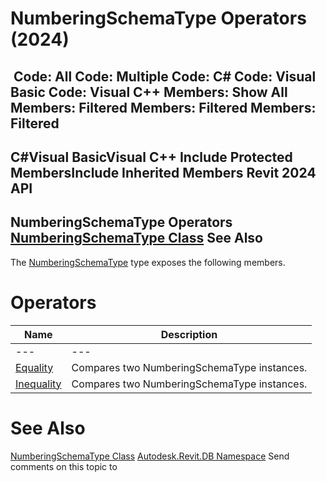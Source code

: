 # NumberingSchemaType Operators (2024)

﻿
 Code: All Code: Multiple Code: C# Code: Visual Basic Code: Visual C++  Members: Show All Members: Filtered Members: Filtered Members: Filtered   
---  
C#Visual BasicVisual C++
Include Protected MembersInclude Inherited Members
Revit 2024 API  
---  
NumberingSchemaType Operators  
[NumberingSchemaType Class](da916345-8494-ff19-96d0-1a2d0377a02e.md "NumberingSchemaType Class") See Also  
---  
The [NumberingSchemaType](da916345-8494-ff19-96d0-1a2d0377a02e.md "NumberingSchemaType Class") type exposes the following members.
# Operators
| Name | Description |
| --- | --- |
| --- | --- | --- |
| [Equality](f99f9bfd-bac8-18c6-07a6-d9995bd02315.md "Equality Operator") | Compares two NumberingSchemaType instances. |
| [Inequality](d826dd1f-8550-cf0c-d2e6-ac3a6e93d4d2.md "Inequality Operator") | Compares two NumberingSchemaType instances. |

# See Also
[NumberingSchemaType Class](da916345-8494-ff19-96d0-1a2d0377a02e.md "NumberingSchemaType Class")
[Autodesk.Revit.DB Namespace](87546ba7-461b-c646-cbb1-2cb8f5bff8b2.md "Autodesk.Revit.DB Namespace")
Send comments on this topic to 